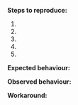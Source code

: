 **Steps to reproduce:**

1. 
2. 
3. 
4. 
5. 

**Expected behaviour:**

**Observed behaviour:**

**Workaround:**
